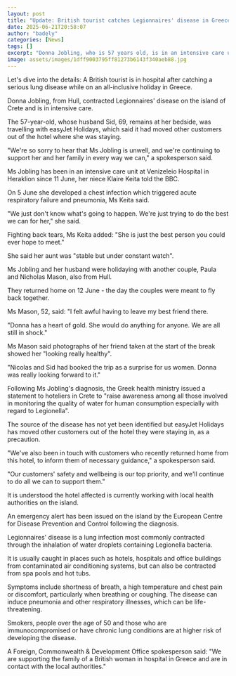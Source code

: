 ```yaml
---
layout: post
title: "Update: British tourist catches Legionnaires' disease in Greece"
date: 2025-06-21T20:58:07
author: "badely"
categories: [News]
tags: []
excerpt: "Donna Jobling, who is 57 years old, is in an intensive care unit in a hospital in Heraklion."
image: assets/images/1dff9003795ff81273b6143f340aeb88.jpg
---
```


Let's dive into the details: A British tourist is in hospital after catching a serious lung disease while on an all-inclusive holiday in Greece.

Donna Jobling, from Hull, contracted Legionnaires' disease on the island of Crete and is in intensive care.

The 57-year-old, whose husband Sid, 69, remains at her bedside, was travelling with easyJet Holidays, which said it had moved other customers out of the hotel where she was staying.

"We're so sorry to hear that Ms Jobling is unwell, and we're continuing to support her and her family in every way we can," a spokesperson said.

Ms Jobling has been in an intensive care unit at Venizeleio Hospital in Heraklion since 11 June, her niece Klaire Keita told the BBC. 

On 5 June she developed a chest infection which triggered acute respiratory failure and pneumonia, Ms Keita said.

"We just don't know what's going to happen. We're just trying to do the best we can for her," she said.

Fighting back tears, Ms Keita added: "She is just the best person you could ever hope to meet."

She said her aunt was "stable but under constant watch". 

Ms Jobling and her husband were holidaying with another couple, Paula and Nicholas Mason, also from Hull.

They returned home on 12 June - the day the couples were meant to fly back together.

Ms Mason, 52, said: "I felt awful having to leave my best friend there.

"Donna has a heart of gold. She would do anything for anyone. We are all still in shock."

Ms Mason said photographs of her friend taken at the start of the break showed her  "looking really healthy".

"Nicolas and Sid had booked the trip as a surprise for us women. Donna was really looking forward to it."

Following Ms Jobling's diagnosis, the Greek health ministry issued a statement to hoteliers in Crete to "raise awareness among all those involved in monitoring the quality of water for human consumption especially with regard to Legionella".

The source of the disease has not yet been identified but easyJet Holidays has moved other customers out of the hotel they were staying in, as a precaution.

"We've also been in touch with customers who recently returned home from this hotel, to inform them of necessary guidance," a spokesperson said.

"Our customers' safety and wellbeing is our top priority, and we'll continue to do all we can to support them."

It is understood the hotel affected is currently working with local health authorities on the island.

An emergency alert has been issued on the island by the European Centre for Disease Prevention and Control following the diagnosis. 

Legionnaires' disease is a lung infection most commonly contracted through the inhalation of water droplets containing Legionella bacteria.

It is usually caught in places such as hotels, hospitals and office buildings from contaminated air conditioning systems, but can also be contracted from spa pools and hot tubs.

Symptoms include shortness of breath, a high temperature and chest pain or discomfort, particularly when breathing or coughing. The disease can induce pneumonia and other respiratory illnesses, which can be life-threatening. 

Smokers, people over the age of 50 and those who are immunocompromised or have chronic lung conditions are at higher risk of developing the disease. 

A Foreign, Commonwealth & Development Office spokesperson said: "We are supporting the family of a British woman in hospital in Greece and are in contact with the local authorities."

